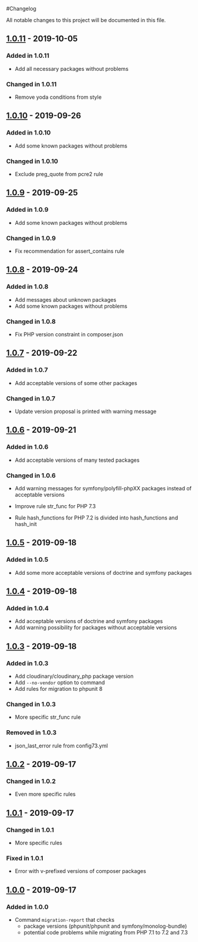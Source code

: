 #Changelog

All notable changes to this project will be documented in this file.

## [1.0.11](https://github.com/raptor-mvk/php-migration-helper/compare/v1.0.10-stable...v1.0.11-stable) - 2019-10-05 
### Added in 1.0.11
- Add all necessary packages without problems

### Changed in 1.0.11
- Remove yoda conditions from style

## [1.0.10](https://github.com/raptor-mvk/php-migration-helper/compare/v1.0.9-stable...v1.0.10-stable) - 2019-09-26
### Added in 1.0.10
- Add some known packages without problems

### Changed in 1.0.10
- Exclude preg_quote from pcre2 rule

## [1.0.9](https://github.com/raptor-mvk/php-migration-helper/compare/v1.0.8-stable...v1.0.9-stable) - 2019-09-25
### Added in 1.0.9
- Add some known packages without problems

### Changed in 1.0.9
- Fix recommendation for assert_contains rule

## [1.0.8](https://github.com/raptor-mvk/php-migration-helper/compare/v1.0.7-dev...v1.0.8-stable) - 2019-09-24
### Added in 1.0.8
- Add messages about unknown packages
- Add some known packages without problems

### Changed in 1.0.8
- Fix PHP version constraint in composer.json

## [1.0.7](https://github.com/raptor-mvk/php-migration-helper/compare/v1.0.6-dev...v1.0.7-dev) - 2019-09-22
### Added in 1.0.7
- Add acceptable versions of some other packages

### Changed in 1.0.7
- Update version proposal is printed with warning message

## [1.0.6](https://github.com/raptor-mvk/php-migration-helper/compare/v1.0.5-dev...v1.0.6-dev) - 2019-09-21
### Added in 1.0.6
- Add acceptable versions of many tested packages

### Changed in 1.0.6

- Add warning messages for symfony/polyfill-phpXX packages instead of acceptable
  versions 

- Improve rule str_func for PHP 7.3

- Rule hash_functions for PHP 7.2 is divided into hash_functions and hash_init

## [1.0.5](https://github.com/raptor-mvk/php-migration-helper/compare/v1.0.4-dev...v1.0.5-dev) - 2019-09-18
### Added in 1.0.5
- Add some more acceptable versions of doctrine and symfony packages

## [1.0.4](https://github.com/raptor-mvk/php-migration-helper/compare/v1.0.3-dev...v1.0.4-dev) - 2019-09-18
### Added in 1.0.4
- Add acceptable versions of doctrine and symfony packages
- Add warning possibility for packages without acceptable versions

## [1.0.3](https://github.com/raptor-mvk/php-migration-helper/compare/v1.0.2-dev...v1.0.3-dev) - 2019-09-18
### Added in 1.0.3
- Add cloudinary/cloudinary_php package version
- Add `--no-vendor` option to command
- Add rules for migration to phpunit 8
### Changed in 1.0.3
- More specific str_func rule
### Removed in 1.0.3
- json_last_error rule from config73.yml

## [1.0.2](https://github.com/raptor-mvk/php-migration-helper/compare/v1.0.1-dev...v1.0.2-dev) - 2019-09-17
### Changed in 1.0.2
- Even more specific rules

## [1.0.1](https://github.com/raptor-mvk/php-migration-helper/compare/v1.0.0-dev...v1.0.1-dev) - 2019-09-17
### Changed in 1.0.1
- More specific rules
### Fixed in 1.0.1
- Error with v-prefixed versions of composer packages

## [1.0.0](https://github.com/raptor-mvk/php-migration-helper/releases/tag/v1.0.0-dev) - 2019-09-17
### Added in 1.0.0
- Command `migration-report` that checks
  - package versions (phpunit/phpunit and symfony/monolog-bundle)
  - potential code problems while migrating from PHP 7.1 to 7.2 and 7.3
